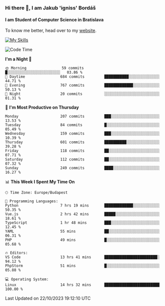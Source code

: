 ### Hi there 👋, I am Jakub 'igniss' Bordáš

#### I am Student of Computer Science in Bratislava
To know me better, head over to my [website](https://bordas.sk).

[![My Skills](https://skillicons.dev/icons?i=js,html,css,figma,svelte,java,kotlin,python,postgresql,typescript,nest,nodejs)](https://bordas.sk)


<!--START_SECTION:waka-->
![Code Time](http://img.shields.io/badge/Code%20Time-1%2C241%20hrs%2041%20mins-blue)

**I'm a Night 🦉** 

```text
🌞 Morning                59 commits          █░░░░░░░░░░░░░░░░░░░░░░░░   03.86 % 
🌆 Daytime                684 commits         ███████████░░░░░░░░░░░░░░   44.71 % 
🌃 Evening                767 commits         █████████████░░░░░░░░░░░░   50.13 % 
🌙 Night                  20 commits          ░░░░░░░░░░░░░░░░░░░░░░░░░   01.31 % 
```
📅 **I'm Most Productive on Thursday** 

```text
Monday                   207 commits         ███░░░░░░░░░░░░░░░░░░░░░░   13.53 % 
Tuesday                  84 commits          █░░░░░░░░░░░░░░░░░░░░░░░░   05.49 % 
Wednesday                159 commits         ███░░░░░░░░░░░░░░░░░░░░░░   10.39 % 
Thursday                 601 commits         ██████████░░░░░░░░░░░░░░░   39.28 % 
Friday                   118 commits         ██░░░░░░░░░░░░░░░░░░░░░░░   07.71 % 
Saturday                 112 commits         ██░░░░░░░░░░░░░░░░░░░░░░░   07.32 % 
Sunday                   249 commits         ████░░░░░░░░░░░░░░░░░░░░░   16.27 % 
```


📊 **This Week I Spent My Time On** 

```text
🕑︎ Time Zone: Europe/Budapest

💬 Programming Languages: 
Python                   7 hrs 19 mins       █████████████░░░░░░░░░░░░   50.35 % 
Vue.js                   2 hrs 42 mins       █████░░░░░░░░░░░░░░░░░░░░   18.61 % 
TypeScript               1 hr 48 mins        ███░░░░░░░░░░░░░░░░░░░░░░   12.45 % 
YAML                     55 mins             ██░░░░░░░░░░░░░░░░░░░░░░░   06.31 % 
PHP                      49 mins             █░░░░░░░░░░░░░░░░░░░░░░░░   05.68 % 

🔥 Editors: 
VS Code                  13 hrs 41 mins      ████████████████████████░   94.12 % 
PhpStorm                 51 mins             █░░░░░░░░░░░░░░░░░░░░░░░░   05.88 % 

💻 Operating System: 
Linux                    14 hrs 32 mins      █████████████████████████   100.00 % 
```


 Last Updated on 22/10/2023 19:12:10 UTC
<!--END_SECTION:waka-->
